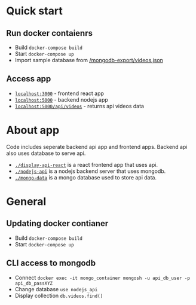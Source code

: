 # Quick start
## Run docker contaienrs
 - Build ```docker-compose build```
 - Start ```docker-compose up```
 - Import sample database from [/mongodb-export/videos.json](/mongodb-export/videos.json)
## Access app
 - [```localhost:3000```](http://localhost:3000/) - frontend react app 
 - [```localhost:5000```](http://localhost:5000/) - backend nodejs app 
 - [```localhost:5000/api/videos```](http://localhost:5000/api/videos) - returns api videos data
# About app
Code includes seperate backend api app and frontend apps. Backend api also uses database to serve api.
 - [```./display-api-react```](./display-api-react) is a react frontend app that uses api.
 - [```./nodejs-api```](./nodejs-api) is a nodejs backend server that uses mongodb.
 - [```./mongo-data```](./mongo-data) is a mongo database used to store api data.

# General
## Updating docker contianer
 - Build ```docker-compose build```
 - Start ```docker-compose up```
## CLI access to mongodb
 - Connect ```docker exec -it mongo_container mongosh -u api_db_user -p api_db_passXYZ```
 - Change database ```use nodejs_api```
 - Display collection ```db.videos.find()```